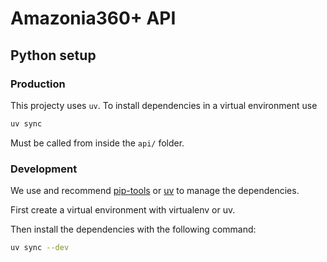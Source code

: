 # Amazonia360+ API

## Python setup

### Production

This projecty uses `uv`. To install dependencies in a virtual environment use

```bash
uv sync
```
Must be called from inside the `api/` folder. 

### Development

We use and recommend [pip-tools](https://pip-tools.readthedocs.io/en/stable/) or [uv](https://github.com/astral-sh/uv) to manage the dependencies.

First create a virtual environment with virtualenv or uv.

Then install the dependencies with the following command:

```bash
uv sync --dev
```